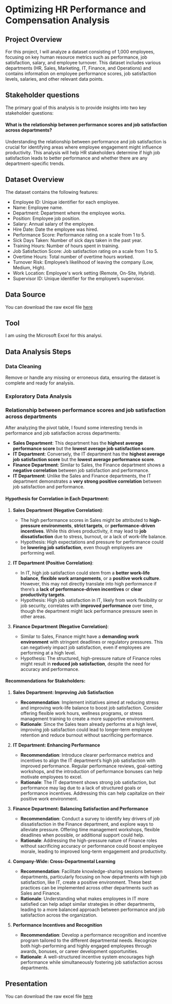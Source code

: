 # Optimizing HR Performance and Compensation Analysis
## Project Overview
For this project, I will analyze a dataset consisting of 1,000 employees, focusing on key human resource metrics such as performance, job satisfaction, salary, and employee turnover. This dataset includes various departments (HR, Sales, Marketing, IT, Finance, and Operations) and contains information on employee performance scores, job satisfaction levels, salaries, and other relevant data points.
## Stakeholder questions
The primary goal of this analysis is to provide insights into two key stakeholder questions:
####  What is the relationship between performance scores and job satisfaction across departments?
Understanding the relationship between performance and job satisfaction is crucial for identifying areas where employee engagement might influence productivity. This analysis will help HR stakeholders determine if high job satisfaction leads to better performance and whether there are any department-specific trends.

## Dataset Overview
The dataset contains the following features:

- Employee ID: Unique identifier for each employee.
- Name: Employee name.
- Department: Department where the employee works.
- Position: Employee job position.
- Salary: Annual salary of the employee.
- Hire Date: Date the employee was hired.
- Performance Score: Performance rating on a scale from 1 to 5.
- Sick Days Taken: Number of sick days taken in the past year.
- Training Hours: Number of hours spent in training.
- Job Satisfaction Score: Job satisfaction rating on a scale from 1 to 5.
- Overtime Hours: Total number of overtime hours worked.
- Turnover Risk: Employee’s likelihood of leaving the company (Low, Medium, High).
- Work Location: Employee's work setting (Remote, On-Site, Hybrid).
- Supervisor ID: Unique identifier for the employee’s supervisor.

## Data Source
You can download the raw excel file [here](https://github.com/remy-nguyen-binh/HR-Performance-Salary-Analysis/blob/main/HRIS_HR_Analyst_Dataset.csv)

## Tool
I am using the Microsoft Excel for this analysi.
## Data Analysis Steps
### Data Cleaning
Remove or handle any missing or erroneous data, ensuring the dataset is complete and ready for analysis.
### Exploratory Data Analysis
### Relationship between performance scores and job satisfaction across departments
After analyzing the pivot table, I found some interesting trends in performance and job satisfaction across departments:

- **Sales Department**: This department has the **highest average performance score** but the **lowest average job satisfaction score**.
- **IT Department**: Conversely, the IT department has the **highest average job satisfaction score** but the **lowest average performance score**.
- **Finance Department**: Similar to Sales, the Finance department shows a **negative correlation** between job satisfaction and performance.
- **IT Department**: Unlike the Sales and Finance departments, the IT department demonstrates a **very strong positive correlation** between job satisfaction and performance.

#### Hypothesis for Correlation in Each Department:

1. **Sales Department (Negative Correlation)**:
   - The high performance scores in Sales might be attributed to **high-pressure environments**, **strict targets**, or **performance-driven incentives**. While this drives productivity, it may lead to **job dissatisfaction** due to stress, burnout, or a lack of work-life balance.
   - Hypothesis: High expectations and pressure for performance could be **lowering job satisfaction**, even though employees are performing well.

2. **IT Department (Positive Correlation)**:
   - In IT, high job satisfaction could stem from a **better work-life balance**, **flexible work arrangements**, or a **positive work culture**. However, this may not directly translate into high performance if there’s a **lack of performance-driven incentives** or **clear productivity targets**.
   - Hypothesis: High job satisfaction in IT, likely from work flexibility or job security, correlates with **improved performance** over time, though the department might lack performance pressure seen in other areas.

3. **Finance Department (Negative Correlation)**:
   - Similar to Sales, Finance might have a **demanding work environment** with stringent deadlines or regulatory pressures. This can negatively impact job satisfaction, even if employees are performing at a high level.
   - Hypothesis: The structured, high-pressure nature of Finance roles might result in **reduced job satisfaction**, despite the need for accuracy and performance.

#### Recommendations for Stakeholders:

1. **Sales Department: Improving Job Satisfaction**
   - **Recommendation**: Implement initiatives aimed at reducing stress and improving work-life balance to boost job satisfaction. Consider offering flexible work hours, wellness programs, or stress management training to create a more supportive environment.
   - **Rationale**: Since the Sales team already performs at a high level, improving job satisfaction could lead to longer-term employee retention and reduce burnout without sacrificing performance.

2. **IT Department: Enhancing Performance**
   - **Recommendation**: Introduce clearer performance metrics and incentives to align the IT department’s high job satisfaction with improved performance. Regular performance reviews, goal-setting workshops, and the introduction of performance bonuses can help motivate employees to excel.
   - **Rationale**: The IT department shows strong job satisfaction, but performance may lag due to a lack of structured goals or performance incentives. Addressing this can help capitalize on their positive work environment.

3. **Finance Department: Balancing Satisfaction and Performance**
   - **Recommendation**: Conduct a survey to identify key drivers of job dissatisfaction in the Finance department, and explore ways to alleviate pressure. Offering time management workshops, flexible deadlines when possible, or additional support could help.
   - **Rationale**: Addressing the high-pressure nature of Finance roles without sacrificing accuracy or performance could boost employee morale, leading to improved long-term engagement and productivity.

4. **Company-Wide: Cross-Departmental Learning**
   - **Recommendation**: Facilitate knowledge-sharing sessions between departments, particularly focusing on how departments with high job satisfaction, like IT, create a positive environment. These best practices can be implemented across other departments such as Sales and Finance.
   - **Rationale**: Understanding what makes employees in IT more satisfied can help adapt similar strategies in other departments, leading to a more balanced approach between performance and job satisfaction across the organization.

5. **Performance Incentives and Recognition**
   - **Recommendation**: Develop a performance recognition and incentive program tailored to the different departmental needs. Recognize both high-performing and highly engaged employees through awards, bonuses, or career development opportunities.
   - **Rationale**: A well-structured incentive system encourages high performance while simultaneously fostering job satisfaction across departments.

## Presentation
You can download the raw excel file [here](https://github.com/remy-nguyen-binh/HR-Performance-Salary-Analysis/blob/main/PowerPoint%20Presentation%20-%20HR%20Performance%20and%20Job%20Satisfaction%20Analsis.pptx)

  
